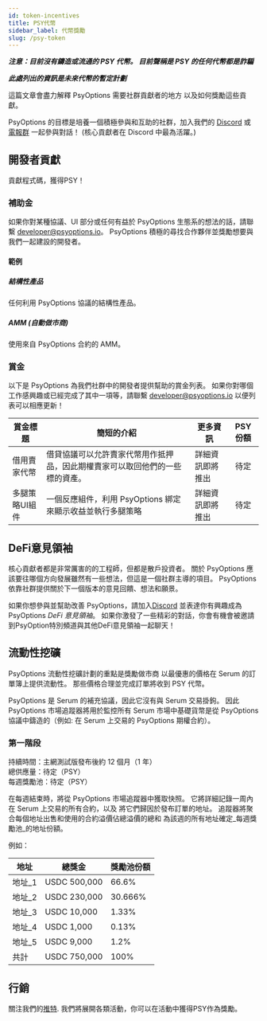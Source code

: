 ```yaml
---
id: token-incentives
title: PSY代幣
sidebar_label: 代幣獎勵
slug: /psy-token
---
```


_**注意：目前沒有鑄造或流通的 PSY 代幣。 目前聲稱是 PSY 的任何代幣都是詐騙**_

_**此處列出的資訊是未來代幣的暫定計劃**_

這篇文章會盡力解釋 PsyOptions 需要社群貢獻者的地方 以及如何獎勵這些貢獻。

PsyOptions 的目標是培養一個積極參與和互助的社群，加入我們的 [Discord](https://discord.com/invite/MgDdJKgZJc) 或 [電報群](https://t.me/psyoptions) 一起參與對話！ (核心貢獻者在 Discord 中最為活躍。)

## 開發者貢獻
貢獻程式碼，獲得PSY！

### 補助金
如果你對某種協議、UI 部分或任何有益於 PsyOptions 生態系的想法的話，請聯繫 developer@psyoptions.io。 PsyOptions 積極的尋找合作夥伴並獎勵想要與我們一起建設的開發者。

#### 範例

##### 結構性產品
任何利用 PsyOptions 協議的結構性產品。

##### AMM (自動做市商)
使用來自 PsyOptions 合約的 AMM。

### 賞金
以下是 PsyOptions 為我們社群中的開發者提供幫助的賞金列表。 如果你對哪個工作感興趣或已經完成了其中一項等，請聯繫 developer@psyoptions.io 以便列表可以相應更新！

| 賞金標題     | 簡短的介紹                                  | 更多資訊     | PSY 份額 |
| -------- | -------------------------------------- | -------- |:------:|
| 借用賣家代幣   | 借貸協議可以允許賣家代幣用作抵押品，因此期權賣家可以取回他們的一些標的資產。 | 詳細資訊即將推出 |   待定   |
| 多腿策略UI組件 | 一個反應組件，利用 PsyOptions 綁定來顯示收益並執行多腿策略    | 詳細資訊即將推出 |   待定   |

## DeFi意見領袖
核心貢獻者都是非常厲害的的工程師，但都是散戶投資者。 關於 PsyOptions 應該要往哪個方向發展雖然有一些想法，但這是一個社群主導的項目。 PsyOptions 依靠社群提供關於下一個版本的意見回饋、想法和願景。

如果你想參與並幫助改善 PsyOptions，請加入[Discord](https://discord.com/invite/MgDdJKgZJc) 並表達你有興趣成為PsyOptions _DeFi 意見領袖_。 如果你激發了一些精彩的對話，你會有機會被邀請到PsyOption特別頻道與其他DeFi意見領袖一起聊天！

## 流動性挖礦
PsyOptions 流動性挖礦計劃的重點是獎勵做市商 以最優惠的價格在 Serum 的訂單簿上提供流動性。 那些價格合理並完成訂單將收到 PSY 代幣。

PsyOptions 是 Serum 的補充協議，因此它沒有與 Serum 交易掛鉤。 因此 PsyOptions 市場追蹤器將用於監控所有 Serum 市場中基礎貨幣是從 PsyOptions 協議中鑄造的（例如: 在 Serum 上交易的 PsyOptions 期權合約）。

### 第一階段
持續時間：主網測試版發布後約 12 個月（1 年）<br /> 總供應量：待定（PSY）<br /> 每週獎勵池：待定（PSY）<br />

在每週結束時，將從 PsyOptions 市場追蹤器中獲取快照。 它將詳細記錄一周內在 Serum 上交易的所有合約，以及 將它們歸因於發布訂單的地址。 追蹤器將聚合每個地址出售和使用的合約溢價佔總溢價的總和 為該週的所有地址確定_每週獎勵池_的地址份額。

例如：

| 地址   | 總獎金          | 獎勵池份額   |
| ---- | ------------ | ------- |
| 地址_1 | USDC 500,000 | 66.6%   |
| 地址_2 | USDC 230,000 | 30.666% |
| 地址_3 | USDC 10,000  | 1.33%   |
| 地址_4 | USDC 1,000   | 0.13%   |
| 地址_5 | USDC 9,000   | 1.2%    |
| 共計   | USDC 750,000 | 100%    |

## 行銷

關注我們的[推特](https://twitter.com/PsyOptions). 我們將展開各類活動，你可以在活動中獲得PSY作為獎勵。
